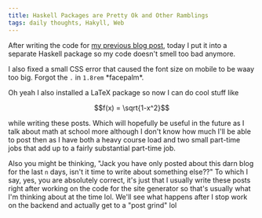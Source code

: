 ```yaml
---
title: Haskell Packages are Pretty Ok and Other Ramblings
tags: daily thoughts, Hakyll, Web
---
```


After writing the code for [my previous blog
post](./2020-08-19-hacking-on-hakyll.html), today I put it into a separate
Haskell package so my code doesn't smell too bad anymore.

I also fixed a small CSS error that caused the font size on mobile to be waay
too big. Forgot the `.` in `1.8rem` \*facepalm\*.

Oh yeah I also installed a LaTeX package so now I can do cool stuff like

$$f(x) = \sqrt{1-x^2}$$

while writing these posts. Which will hopefully be useful in the future as I
talk about math at school more although I don't know how much I'll be able to
post then as I have both a heavy course load and two small part-time jobs that
add up to a fairly substantial part-time job.

Also you might be thinking, "Jack you have only posted about this darn blog for
the last `n` days, isn't it time to write about something else??" To which I
say, yes, you are absolutely correct, it's just that I usually write these posts
right after working on the code for the site generator so that's usually what
I'm thinking about at the time lol. We'll see what happens after I stop work on
the backend and actually get to a "post grind" lol
